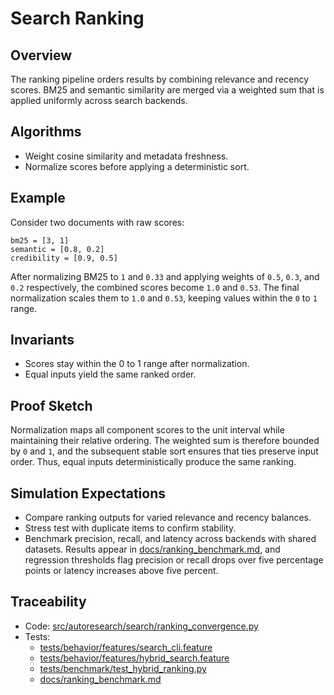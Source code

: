 # Search Ranking

## Overview

The ranking pipeline orders results by combining relevance and recency
scores. BM25 and semantic similarity are merged via a weighted sum that is
applied uniformly across search backends.

## Algorithms

- Weight cosine similarity and metadata freshness.
- Normalize scores before applying a deterministic sort.

## Example

Consider two documents with raw scores:

```
bm25 = [3, 1]
semantic = [0.8, 0.2]
credibility = [0.9, 0.5]
```

After normalizing BM25 to `1` and `0.33` and applying weights of `0.5`, `0.3`,
and `0.2` respectively, the combined scores become `1.0` and `0.53`. The final
normalization scales them to `1.0` and `0.53`, keeping values within the
`0` to `1` range.

## Invariants

- Scores stay within the 0 to 1 range after normalization.
- Equal inputs yield the same ranked order.

## Proof Sketch

Normalization maps all component scores to the unit interval while maintaining
their relative ordering. The weighted sum is therefore bounded by `0` and `1`,
and the subsequent stable sort ensures that ties preserve input order. Thus,
equal inputs deterministically produce the same ranking.

## Simulation Expectations

- Compare ranking outputs for varied relevance and recency balances.
- Stress test with duplicate items to confirm stability.
- Benchmark precision, recall, and latency across backends with shared
  datasets. Results appear in [docs/ranking_benchmark.md][d1], and
  regression thresholds flag precision or recall drops over five
  percentage points or latency increases above five percent.

## Traceability

- Code: [src/autoresearch/search/ranking_convergence.py][m1]
- Tests:
  - [tests/behavior/features/search_cli.feature][t1]
  - [tests/behavior/features/hybrid_search.feature][t2]
  - [tests/benchmark/test_hybrid_ranking.py][t3]
  - [docs/ranking_benchmark.md][d1]

[m1]: ../../src/autoresearch/search/ranking_convergence.py
[t1]: ../../tests/behavior/features/search_cli.feature
[t2]: ../../tests/behavior/features/hybrid_search.feature
[t3]: ../../tests/benchmark/test_hybrid_ranking.py
[d1]: ../ranking_benchmark.md
